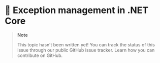 # 🔧 Exception management in .NET Core

> **Note**
> 
> This topic hasn’t been written yet! You can track the status of this issue through our public GitHub issue tracker. Learn how you can contribute on GitHub.
